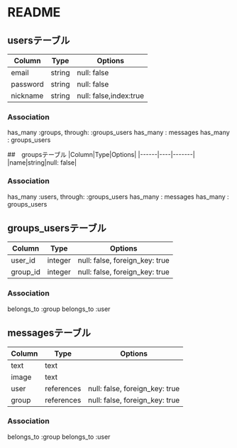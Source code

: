 # README

## usersテーブル
|Column|Type|Options|
|------|----|-------|
|email|string|null: false|
|password|string|null: false|
|nickname|string|null: false,index:true|
### Association
 has_many :groups, through: :groups_users
 has_many : messages
 has_many : groups_users

##　groupsテーブル
|Column|Type|Options|
|------|----|-------|
|name|string|null: false|
### Association
has_many :users, through: :groups_users
has_many : messages
has_many : groups_users

## groups_usersテーブル
|Column|Type|Options|
|------|----|-------|
|user_id|integer|null: false, foreign_key: true|
|group_id|integer|null: false, foreign_key: true|
### Association
 belongs_to :group
 belongs_to :user

## messagesテーブル
|Column|Type|Options|
|------|----|-------|
|text|text||
|image|text||
|user|references|null: false, foreign_key: true|
|group|references|null: false, foreign_key: true|
### Association
 belongs_to :group
 belongs_to :user